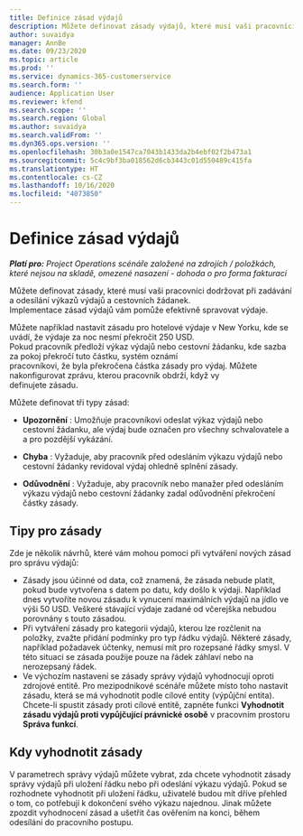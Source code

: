 ```yaml
---
title: Definice zásad výdajů
description: Můžete definovat zásady výdajů, které musí vaši pracovníci dodržovat při zadávání a odesílání výkazů výdajů a cestovních žádanek.
author: suvaidya
manager: AnnBe
ms.date: 09/23/2020
ms.topic: article
ms.prod: ''
ms.service: dynamics-365-customerservice
ms.search.form: ''
audience: Application User
ms.reviewer: kfend
ms.search.scope: ''
ms.search.region: Global
ms.author: suvaidya
ms.search.validFrom: ''
ms.dyn365.ops.version: ''
ms.openlocfilehash: 30b3a0e1547ca7043b1433da2b4ebf02f2b473a1
ms.sourcegitcommit: 5c4c9bf3ba018562d6cb3443c01d550489c415fa
ms.translationtype: HT
ms.contentlocale: cs-CZ
ms.lasthandoff: 10/16/2020
ms.locfileid: "4073850"
---
```

# <a name="define-expense-policies"></a>Definice zásad výdajů

_**Platí pro:** Project Operations scénáře založené na zdrojích / položkách, které nejsou na skladě, omezené nasazení - dohoda o pro forma fakturaci_

Můžete definovat zásady, které musí vaši pracovníci dodržovat při zadávání a odesílání výkazů výdajů a cestovních žádanek.         
Implementace zásad výdajů vám pomůže efektivně spravovat výdaje.         

Můžete například nastavit zásadu pro hotelové výdaje v New Yorku, kde se uvádí, že výdaje za noc nesmí překročit 250 USD.       
Pokud pracovník předloží výkaz výdajů nebo cestovní žádanku, kde sazba za pokoj překročí tuto částku, systém oznámí         
pracovníkovi, že byla překročena částka zásady pro výdaj. Můžete nakonfigurovat zprávu, kterou pracovník obdrží, když vy        
definujete zásadu.      
        
Můžete definovat tři typy zásad:         
        
- **Upozornění** : Umožňuje pracovníkovi odeslat výkaz výdajů nebo cestovní žádanku, ale výdaj bude označen pro všechny schvalovatele a         
  a pro pozdější vykázání.        

- **Chyba** : Vyžaduje, aby pracovník před odesláním výkazu výdajů nebo cestovní žádanky revidoval výdaj ohledně splnění zásady.        
 
 - **Odůvodnění** : Vyžaduje, aby pracovník nebo manažer před odesláním výkazu výdajů nebo cestovní žádanky zadal odůvodnění překročení částky zásady.        

## <a name="policy-tips"></a>Tipy pro zásady
Zde je několik návrhů, které vám mohou pomoci při vytváření nových zásad pro správu výdajů: 

- Zásady jsou účinné od data, což znamená, že zásada nebude platit, pokud bude vytvořena s datem po datu, kdy došlo k výdaji. Například dnes vytvoříte novou zásadu k vynucení maximálních výdajů na jídlo ve výši 50 USD. Veškeré stávající výdaje zadané od včerejška nebudou porovnány s touto zásadou.
- Při vytváření zásady pro kategorii výdajů, kterou lze rozčlenit na položky, zvažte přidání podmínky pro typ řádku výdajů. Některé zásady, například požadavek účtenky, nemusí mít pro rozepsané řádky smysl. V této situaci se zásada použije pouze na řádek záhlaví nebo na nerozepsaný řádek. 
- Ve výchozím nastavení se zásady správy výdajů vyhodnocují oproti zdrojové entitě. Pro mezipodnikové scénáře můžete místo toho nastavit zásadu, která se má vyhodnotit podle cílové entity (výpůjční entita). Chcete-li spustit zásady proti cílové entitě, zapněte funkci **Vyhodnotit zásadu výdajů proti vypůjčující právnické osobě** v pracovním prostoru **Správa funkcí**.

## <a name="when-to-evaluate-policies"></a>Kdy vyhodnotit zásady

V parametrech správy výdajů můžete vybrat, zda chcete vyhodnotit zásady správy výdajů při uložení řádku nebo při odeslání výkazu výdajů. Pokud se rozhodnete vyhodnotit při uložení řádku, uživatelé budou mít dříve přehled o tom, co potřebují k dokončení svého výkazu najednou. Jinak můžete zpozdit vyhodnocení zásad a ušetřit čas ověřením na konci, během odesílání do pracovního postupu.

